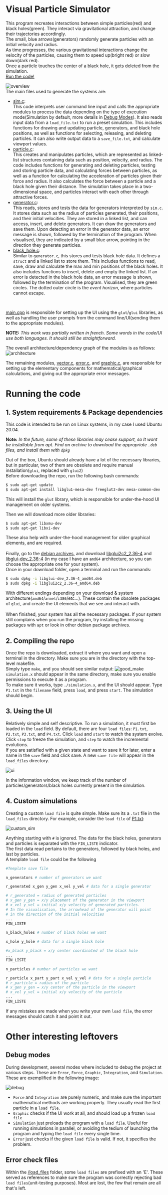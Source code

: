 # Visual Particle Simulator
This program recreates interactions between simple particles(red) and black holes(green). They interact via gravitational attraction, and change their trajectories accordingly. <br>
The small, blue arrows(generators) randomly generate particles with an initial velocity and radius. <br>
As time progresses, the various gravitational interactions change the velocity of the particles, causing them to speed up(bright red) or slow down(dark red). <br>
Once a particle touches the center of a black hole, it gets deleted from the simulation.<br>
[Run the code!](#running-the-code)

![overview](/images/overview.gif)
<br>
The main files used to generate the systems are:

- [sim.c](/source/sim.c):<br>
  This code interprets user command line input and calls the appropriate modules to process the data depending on the type of execution mode(Simulation by default, more details in [Debug Modes](#debug-modes)). It also reads input data from a `load_file.txt` to run a preset simulation. This includes functions for drawing and updating particle, generators, and black hole positions, as well as functions for selecting, releasing, and deleting particles. It can also write output data to a `save_file.txt`, and calculate viewport values.
- [particle.c](/source/particle.c): <br>
  This creates and manipulates particles, which are represented as linked-list structures containing data such as position, velocity, and radius. The code includes functions for generating and deleting particles, testing and storing particle data, and calculating forces between particles, as well as a function for calculating the acceleration of particles given their force and radius. It also calculates the force between a particle and a black hole given their distance. The simulation takes place in a two-dimensional space, and particles interact with each other through attractive forces.
- [generator.c](/source/generator.c): <br>
  This reads, stores and tests the data for generators interpreted by  `sim.c`. It stores data such as the radius of particles generated, their positions, and their initial velocities. They are stored in a linked list, and can access, insert, and delete generators. It can draw the generators and save them.  Upon detecting an error in the generator data, an error message is shown, followed by the termination of the program. When visualised, they are indicated by a small blue arrow, pointing in the direction they generate particles.
- [black_hole.c](/source/black_hole.c): <br>
  Similar to `generator.c`, this stores and tests black hole data. It defines a `struct` and a linked list to store them. This includes functions to read, save, draw and calculate the max and min positions of the black holes. It also includes functions to insert, delete and empty the linked list. If an error is detected in the black hole data, an error message is shown, followed by the termination of the program. Visualised, they are green circles. The dotted outer circle is the _event horizon_, where particles cannot escape.

<br>

[main.cpp](/source/main.cpp) is responsible for setting up the UI using the `glut`/`glui` libraries, as well as handling the user prompts from the command line/UI(sending them to the appropriate modules). 

**NOTE:** _This work was partially written in french. Some words in the code/UI use both languages. It should still be straightforward._

The overall architecture/dependency graph of the modules is as follows:
  ![architecture](/images/architecture.jpg)

The remaining modules,  [vector.c](/source/vector.c), [error.c](/source/error.c), and [graphic.c](/source/graphic.c), are responsible for setting up the elementary components for mathematical/graphical calculations, and giving out the appropriate error messages.
# Running the code

## 1. System requirements & Package dependencies
This code is intended to be run on Linux systems, in my case I used Ubuntu 20.04.<br>

**Note:** _In the future, some of these libraries may cease support, so It wont be installable from apt. Find an archive to download the appropriate `.deb` files, and install them with `dpkg`_

Out of the box, Ubuntu should already have a lot of the necessary libraries, but in particular, two of them are obsolete and require manual installation(`glui`, replaced with `glui2`)
<br>
Before downloading the repo, run the following bash commands:
```bash
$ sudo apt-get update
$ sudo apt-get install libglu1-mesa-dev freeglut3-dev mesa-common-dev
```
This will install the `glut` library, which is responsible for under-the-hood UI management on older systems. <br>

Then we will download more older libraries:

```bash
$ sudo apt-get libxmu-dev
$ sudo apt-get libxi-dev
```
These also help with under-the-hood management for older graphical elements, and are required.
<br><br>
Finally, go to the [debian archives]( https://debian-archive.at.mirror.anexia.com/debian/pool/main/g/glui/), and download [libglui2c2_2.36-4](libglui2c2_2.36-4_amd64.deb ) and [libglui-dev_2.36-4](libglui-dev_2.36-4_amd64.deb) (in my case I have an `amd64` architecture, so you can choose the appropriate one for your system).<br>
Once in your download folder, open a terminal and run the commands:
```bash
$ sudo dpkg -i libglui-dev_2.36-4_amd64.deb
$ sudo dpkg -i libglui2c2_2.36-4_amd64.deb
```
With different endings depending on your download & system architecture(`amd64`/`armel`/`i386`/etc...). These contain the obsolete packages of `glui`, and create the UI elements that we see and interact with.
<br><br>
When finished, your system has all the necessary packages. If your system still complains when you run the program, try installing the missing packages with `apt` or look in other debian package archives.

## 2. Compiling the repo 
Once the repo is downloaded, extract it where you want and open a terminal in the directory. Make sure you are in the directory with the top-level makefile.<br>
Simply type `make`, and you should see similar output:
![good_make](/images/make_good.JPG)
`simulation.x` should appear in the same directory, make sure you enable permissions to execute it as a program.
<br>
To make sure it works, type `./simulation.x`, and the UI should appear. Type `P1.txt` in the `filename` field, press `load`, and press `start`. The simulation should begin.

## 3. Using the UI
Relatively simple and self descriptive. To run a simulation, it must first be loaded in the `load` field. By default, there are four `load files`: `P1.txt`, `P2.txt`, `P3.txt`, and `P4.txt`. Click `load` and `start` to watch the system evolve.<br>
Click `stop` to freeze the simulation, and `step` to watch the incremental evolutions.<br>
If you are satisfied with a given state and want to save it for later, enter a name in the `save` field and click save. A new `save file` will appear in the `load_files` directory. <br>

![ui](/images/ui.JPG)

In the information window, we keep track of the number of particles/generators/black holes currently present in the simulation. 

## 4. Custom simulations
Creating a custom `load file` is quite simple. Make sure its a `.txt` file in the `load_files` directory. For example, consider the `load file` of [P1.txt](/load_files/P1.txt):

![custom_sim](/images/custom_sim.JPG)

Anything starting with `#` is ignored.
The data for the black holes, generators and particles is separated with the `FIN_LISTE` indicator.<br>
The first data read pertains to the generators, followed by black holes, and last by particles. <br>
A template `load file` could be the following
```bash
#Template save file

n_generators # number of generators we want

r_generated x_gen y_gen x_vel y_vel # data for a single generator

# r_generated = radius of generated particles
# x_gen y_gen = x/y placement of the generator in the viewport
# x_vel y_vel = initial x/y velocity of generated particles. 
# In the visualisation, the arrowhead of the generator will point
# in the direction of the initial velocities
...
FIN_LISTE

n_black_holes # number of black holes we want

x_hole y_hole # data for a single black hole

#x_black y_black = x/y center coordinated of the black hole 
...
FIN_LISTE

n_particles # number of particles we want

r_particle x_part y_part x_vel y_vel # data for a single particle
# r_particle = radius of the particle
# x_gen y_gen = x/y center of the particle in the viewport
# x_vel y_vel = initial x/y velocity of the particle
...
FIN_LISTE
```
If any mistakes are made when you write your own `load file`, the error messages should catch it and point it out.

# Other interesting leftovers

## Debug modes
During development, several modes where included to debug the project at various steps. These are `Error`, `Force`, `Graphic`, `Integration`, and `Simulation`. These are exemplified in the following image:

![debug](/images/debug_modes.JPG)

- `Force` and `Integration` are purely numeric, and make sure the important mathematical methods are working properly. They usually read the first particle in a `load file`.
- `Graphic` checks if the UI work at all, and should load up a frozen `load file`
- `Simulation` just preloads the program with a `load file`. Useful for running simulations in parallel, or avoiding the tedium of launching the program and typing the `load file` every single time.
- `Error` just checks if the given `load file` is valid. If not, it specifies the problem.
## Error check files
Within the [/load_files](/load_files/) folder, some `load files` are prefixed with an 'E'. These served as references to make sure the program was correctly rejecting bad `load files`(unit-testing purposes). Most are lost, the few that remain are all that's left.






